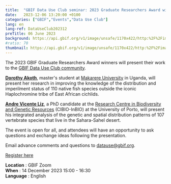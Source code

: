 ```yaml
---
title:  "GBIF Data Use Club seminar: 2023 Graduate Researchers Award winners"
date:   2023-12-06 13:20:00 +0100
categories: ["GBIF","Events","Data Use Club"]
lang: en
lang-ref: DataUseClub202312
preTitle: 06 June 2023
background: https://api.gbif.org/v1/image/unsafe/1170x422/http:%2F%2Fimages.ctfassets.net%2Fuo17ejk9rkwj%2F6t0q8ZGgslPHGKh7G1Yei9%2Fe415e9fbbcbd061c5dd7e1eec954f322%2Fseminar-grads-bg.png
#ratio: 70
thumbnail: https://api.gbif.org/v1/image/unsafe/1170x422/http:%2F%2Fimages.ctfassets.net%2Fuo17ejk9rkwj%2F6t0q8ZGgslPHGKh7G1Yei9%2Fe415e9fbbcbd061c5dd7e1eec954f322%2Fseminar-grads-bg.png
---
```


The 2023 GBIF Graduate Researchers Award winners will present their work to the [GBIF Data Use Club community](https://www.gbif.org/data-use-club).

[**Dorothy Akoth**](https://www.gbif.org/news/6qTuv5Xf1qa05arROvx7Y1/), master's student at [Makarere University](https://cns.mak.ac.ug/) in Uganda, will present her research in improving the knowledge of the distribution and imperilment status of 110 native fish species outside the iconic Haplochromine tribe of East African cichlids.

[**Andre Vicente Liz**](https://www.gbif.org/news/9SpIV0pXkqfAAhJ6s0IvJ/portuguese-student-andre-vicente-liz-wins-2023-gbif-graduate-researchers-award), a PhD candidate at the [Research Centre in Biodiversity and Genetic Resources](https://cibio.up.pt/en/) (CIBIO-InBIO) at the University of Porto, will present his integrated analysis of the genetic and spatial distribution patterns of 107 vertebrate species that live in the Sahara-Sahel desert.

The event is open for all, and attendees will have an opportunity to ask questions and exchange ideas following the presentation.

Email advance comments and questions to <datause@gbif.org>.

[Register here](https://us02web.zoom.us/meeting/register/tZMocuuhrDoqGt3ZI1QGU9uEP_48Fb6YNq1Z)

**Location** : GBIF Zoom  
**When** : 14 December 2023 15:00 - 16:30  
**Language** : English  